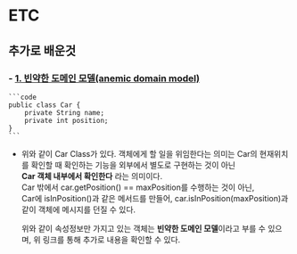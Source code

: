 # ETC

## 추가로 배운것

### - [1. 빈약한 도메인 모델(anemic domain model)](https://martinfowler.com/bliki/AnemicDomainModel.html)

    ```code
    public class Car {
        private String name;
        private int position;
    }
    ```

- 위와 같이 Car Class가 있다. 객체에게 할 일을 위임한다는 의미는 Car의 현재위치를 확인할 때 확인하는 기능을 외부에서 별도로 구현하는 것이 아닌  
  **Car 객체 내부에서 확인한다** 라는 의미이다.  
  Car 밖에서 car.getPosition() == maxPosition를 수행하는 것이 아닌,  
  Car에 isInPosition()과 같은 메서드를 만들어, car.isInPosition(maxPosition)과 같이 객체에 메시지를 던질 수 있다.

  위와 같이 속성정보만 가지고 있는 객체는 **빈약한 도메인 모델**이라고 부를 수 있으며, 위 링크를 통해 추가로 내용을 확인할 수 있다.

